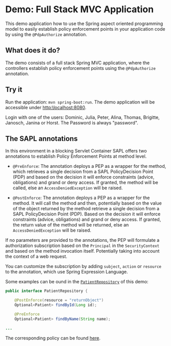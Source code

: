 # Demo: Full Stack MVC Application

This demo application how to use the Spring aspect oriented programming model to easily establish policy enforcement points in your application code by using the   `@PdpAuthorize` annotation. 

## What does it do?

The demo consists of a full stack Spring MVC application, where the controllers establish policy enforcement points using the `@PdpAuthorize` annotation.
  
## Try it

Run the application: `mvn spring-boot:run`. The demo application will be accessible under [http:\\localhost:8080](http:\\localhost:8080).

Login with one of the users: Dominic, Julia, Peter, Alina, Thomas, Brigitte, Janosch, Janina or Horst. 
The Password is always "password".

## The SAPL annotations 

In this environment in a blocking Servlet Container SAPL offers two annotations to establish Policy Enforcement Points at method level.

* `@PreEnforce`: The annotation deploys a PEP as a wrapper for the method, which retrieves a single decision from a SAPL PolicyDecision Point (PDP) and based on the decision it will enforce constraints (advice, obligations) and grand or deny access. If granted, the method will be called, else an `AccessDeniedException` will be raised.

* `@PostEnforce`: The annotation deploys a PEP as a wrapper for the method. It will call the method and then, potentially based on the value of the object returned by the method retrieve a single decision from a SAPL PolicyDecision Point (PDP). Based on the decision it will enforce constraints (advice, obligations) and grand or deny access. If granted, the return value of the method will be returned, else an `AccessDeniedException` will be raised.

If no parameters are provided to the annotations, the PEP will formulate a authorization subscription based on the `Principal` in the `SecurityContext` and based on the method invocation itself. Potentially taking into account the context of a web request.

You can customize the subscription by adding `subject`, `action` or `resource` to the annotation, which use Spring Expression Language.

Some examples can be ound in the [`PatientRepository`](https://github.com/heutelbeck/sapl-demos/blob/master/sapl-demo-authorizationaspects/src/main/java/io/sapl/sapldemoauthorizationaspects/UIController) of this demo:

```java
public interface PatientRepository {

	@PostEnforce(resource = "returnObject")
	Optional<Patient> findById(Long id);

	@PreEnforce
	Optional<Patient> findByName(String name);

...
```

The corresponding policy can be found [here](https://github.com/heutelbeck/sapl-demos/blob/master/sapl-demo-mvc-app/src/main/resources/policies/patient_repository_policyset.sapl).
